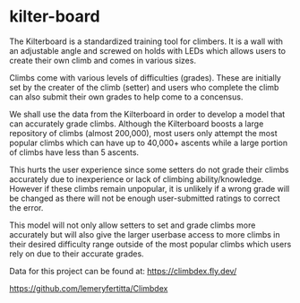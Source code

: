 # kilter-board

The Kilterboard is a standardized training tool for climbers.
It is a wall with an adjustable angle and screwed on holds
with LEDs which allows users to create their own climb and
comes in various sizes.

Climbs come with various levels of difficulties (grades). These
are initially set by the creater of the climb (setter) and users
who complete the climb can also submit their own grades to help
come to a concensus.

We shall use the data from the Kilterboard in order to develop a
model that can accurately grade climbs. Although the Kilterboard
boosts a large repository of climbs (almost 200,000), most users
only attempt the most popular climbs which can have up to 40,000+
ascents while a large portion of climbs have less than 5 ascents.

This hurts the user experience since some setters do not grade
their climbs accurately due to inexperience or lack of
climbing ability/knowledge. However if these climbs remain
unpopular, it is unlikely if a wrong grade will be changed as
there will not be enough user-submitted ratings to correct
the error.

This model will not only allow setters to set and grade climbs
more accurately but will also give the larger userbase access to
more climbs in their desired difficulty range outside of the most
popular climbs which users rely on due to their accurate grades.

Data for this project can be found at:
https://climbdex.fly.dev/

https://github.com/lemeryfertitta/Climbdex
